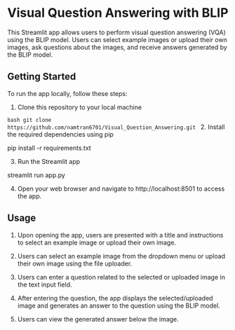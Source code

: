 # Visual Question Answering with BLIP

This Streamlit app allows users to perform visual question answering (VQA) using the BLIP model. Users can select example images or upload their own images, ask questions about the images, and receive answers generated by the BLIP model.

## Getting Started
To run the app locally, follow these steps:

1. Clone this repository to your local machine

``bash
git clone https://github.com/namtran6701/Visual_Question_Answering.git
``
2. Install the required dependencies using pip

pip install -r requirements.txt

3. Run the Streamlit app

streamlit run app.py

4. Open your web browser and navigate to http://localhost:8501 to access the app.

## Usage

1. Upon opening the app, users are presented with a title and instructions to select an example image or upload their own image.

2. Users can select an example image from the dropdown menu or upload their own image using the file uploader.

3. Users can enter a question related to the selected or uploaded image in the text input field.

4. After entering the question, the app displays the selected/uploaded image and generates an answer to the question using the BLIP model.

5. Users can view the generated answer below the image.

